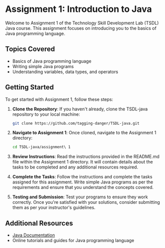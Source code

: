 # Assignment 1: Introduction to Java

Welcome to Assignment 1 of the Technology Skill Development Lab (TSDL) Java course. This assignment focuses on introducing you to the basics of Java programming language.

## Topics Covered

- Basics of Java programming language
- Writing simple Java programs
- Understanding variables, data types, and operators

## Getting Started

To get started with Assignment 1, follow these steps:

1. **Clone the Repository**: If you haven't already, clone the TSDL-java repository to your local machine:

    ```bash
    git clone https://github.com/tagging-danger/TSDL-java.git

2. **Navigate to Assignment 1**: Once cloned, navigate to the Assignment 1 directory:

    ```bash
    cd TSDL-java/assignment\ 1

3. **Review Instructions**: Read the instructions provided in the README.md file within the Assignment 1 directory. It will contain details about the tasks to be completed and any additional resources required.

4. **Complete the Tasks**: Follow the instructions and complete the tasks assigned for this assignment. Write simple Java programs as per the requirements and ensure that you understand the concepts covered.

5. **Testing and Submission**: Test your programs to ensure they work correctly. Once you're satisfied with your solutions, consider submitting them as per your instructor's guidelines.

## Additional Resources

- [Java Documentation](https://docs.oracle.com/en/java/)
- Online tutorials and guides for Java programming language

